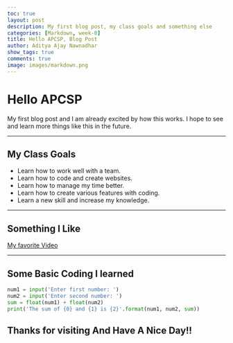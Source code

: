 ```yaml
---
toc: true
layout: post
description: My first blog post, my class goals and something else
categories: [Markdown, week-0]
title: Hello APCSP, Blog Post
author: Aditya Ajay Nawnadhar
show_tags: true
comments: true
image: images/markdown.png
---
```

# Hello APCSP ###
My first blog post and I am already excited by how this works. I hope to see and learn more things like this in the future.

---

## My Class Goals ##
- Learn how to work well with a team.
- Learn how to code and create websites.
- Learn how to manage my time better.
- Learn how to create various features with coding.
- Learn a new skill and increase my knowledge.

---

## Something I Like
[My favorite Video](https://www.youtube.com/watch?v=oHg5SJYRHA0)

---

## Some Basic Coding I learned

``` python
num1 = input('Enter first number: ')
num2 = input('Enter second number: ')
sum = float(num1) + float(num2)
print('The sum of {0} and {1} is {2}'.format(num1, num2, sum))
```


## Thanks for visiting And Have A Nice Day!!
